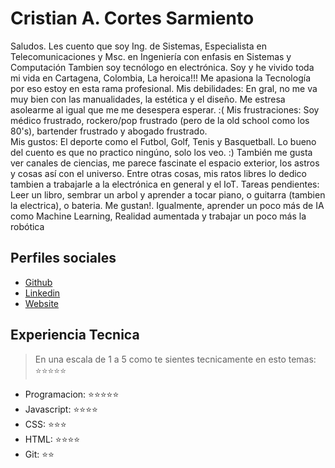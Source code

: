 # Cristian A. Cortes Sarmiento

Saludos. Les cuento que soy Ing. de Sistemas, Especialista en Telecomunicaciones y Msc. en Ingeniería con enfasis en Sistemas y Computación
Tambien soy tecnólogo en electrónica. Soy y he vivido toda mi vida en Cartagena, Colombia, La heroica!!!
Me apasiona la Tecnología por eso estoy en esta rama profesional.
Mis debilidades: En gral, no me va muy bien con las manualidades, la estética y el diseño. Me estresa asolearme al igual que me
        me desespera esperar. :(
Mis frustraciones: Soy médico frustrado, rockero/pop frustrado (pero de la old school como los 80's), bartender frustrado y
        abogado frustrado.    
Mis gustos: El deporte como el Futbol, Golf, Tenis y Basquetball. Lo bueno del cuento es que no practico ningúno, solo los veo. :)
        También me gusta ver canales de ciencias, me parece fascinate el espacio exterior, los astros y cosas así con el universo.
        Entre otras cosas, mis ratos libres lo dedico tambien a trabajarle a la electrónica en general y el IoT.
Tareas pendientes: Leer un libro, sembrar un arbol y aprender a tocar piano, o guitarra (tambien la electrica), o bateria. Me gustan!.
        Igualmente, aprender un poco más de IA como Machine Learning, Realidad aumentada y trabajar un poco más la robótica     


## Perfiles sociales

- [Github](https://github.com/corys90)
- [Linkedin](https://www.linkedin.com/in/corys90/)
- [Website](https://nada-aun.com/)

## Experiencia Tecnica
> En una escala de 1 a 5 como te sientes tecnicamente en esto temas:  ⭐️⭐️⭐️⭐️⭐️

- Programacion: ⭐️⭐️⭐️⭐️⭐️
- Javascript: ⭐️⭐️⭐️⭐️
- CSS: ⭐️⭐️⭐️
- HTML: ⭐️⭐️⭐️⭐️
- Git: ⭐️⭐️